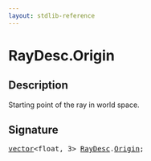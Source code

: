 ```yaml
---
layout: stdlib-reference
---
```


# RayDesc.Origin

## Description

Starting point of the ray in world space.


## Signature
<pre>
<a href="../vector/index.md" class="code_type">vector</a>&lt;<span class="code_keyword">float</span>, 3&gt; <a href="index.md" class="code_type">RayDesc</a>.<a href="origin-0.md" class="code_var">Origin</a>;
</pre>


<script>
// Fix .md links to .html when on ReadTheDocs
if (window.location.hostname.includes('readthedocs') || 
    window.location.hostname.includes('rtfd.io')) {
  document.addEventListener('DOMContentLoaded', function() {
    const links = document.querySelectorAll('a');
    links.forEach(link => {
      if (link.getAttribute('href') && link.getAttribute('href').endsWith('.md')) {
        link.href = link.href.replace(/\.md($|#|\?)/, '.html$1');
      }
    });
  });
}
</script>
